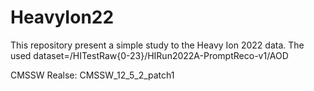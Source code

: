 # HeavyIon22
This repository present a simple study to the Heavy Ion 2022 data.
The used dataset=/HITestRaw{0-23}/HIRun2022A-PromptReco-v1/AOD

CMSSW Realse: CMSSW_12_5_2_patch1
